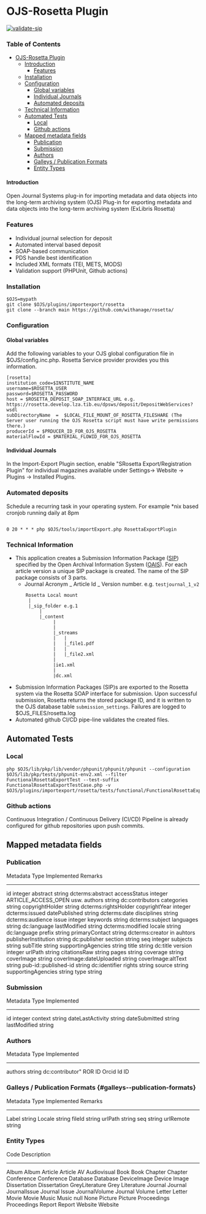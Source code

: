 # OJS-Rosetta Plugin
[![validate-sip](https://github.com/withanage/rosetta/actions/workflows/validate-sip.yml/badge.svg)](https://github.com/withanage/rosetta/actions/workflows/validate-sip.yml)

### Table of Contents

- [OJS-Rosetta Plugin](#ojs-rosetta-plugin)
    - [Introduction](#introduction)
        -   [Features](#features)
    - [Installation](#installation)
    - [Configuration](#configuration)
        -   [Global variables](#global-variables)
        -   [Individual Journals](#individual-journals)
        -   [Automated deposits](#automated-deposits)
    - [Technical Information](#technical-information)
    - [Automated Tests](#automated-tests)
        -   [Local](#local)
        -   [Github actions](#github-actions)
    - [Mapped metadata fields](#mapped-metadata-fields)
        - [Publication](#publication)
        - [Submission](#submission)
        - [Authors](#authors)
        - [Galleys / Publication Formats](#galleys--publication-formats)
        - [Entity Types](#entity-types)





#### Introduction


Open Journal Systems plug-in for importing metadata and data objects
into the long-term archiving system (OJS) Plug-in for exporting metadata
and data objects into the long-term archiving system (ExLibris Rosetta)

### Features

-   Individual journal selection for deposit
-   Automated interval based deposit
-   SOAP-based communication
-   PDS handle best identification
-   Included XML formats (TEI, METS, MODS)
-   Validation support (PHPUnit, Github actions)

### Installation


    $OJS=mypath
    git clone $OJS/plugins/importexport/rosetta
    git clone --branch main https://github.com/withanage/rosetta/

### Configuration


#### Global variables

Add the following variables to your OJS global configuration file in
\$OJS/config.inc.php. Rosetta Service provider provides you this
information.

    [rosetta]
    institution_code=$INSTITUTE_NAME
    username=$ROSETTA_USER
    password=$ROSETTA_PASSWORD
    host = $ROSETTA_DEPOSIT_SOAP_INTERFACE_URL e.g. https://rosetta.develop.lza.tib.eu/dpsws/deposit/DepositWebServices?wsdl
    subDirectoryName  =  $LOCAL_FILE_MOUNT_OF_ROSETTA_FILESHARE (The Server user running the OJS Rosetta script must have write permissions there.)
    producerId = $PRDUCER_ID_FOR_OJS_ROSETTA
    materialFlowId = $MATERIAL_FLOWID_FOR_OJS_ROSETTA

#### Individual Journals

In the Import-Export Plugin section, enable \"SRosetta
Export/Registration Plugin\" for individual magazines available under
Settings-\> Website -\> Plugins -\> Installed Plugins.

### Automated deposits

Schedule a recurring task in your operating system. For example \*nix
based cronjob running daily at 8pm

``` {.bash}

0 20 * * * php $OJS/tools/importExport.php RosettaExportPlugin
```

### Technical Information


-   This application creates a Submission Information Package
    ([SIP](http://exl-edu.com/12_Rosetta/Rosetta%20Essentials/SIP%20Processing/SIP%20Processing%20Configuration/story_html5.html))
    specified by the Open Archival Information System
    ([OAIS](https://public.ccsds.org/pubs/650x0m2.pdf)). For each
    article version a unique SIP package is created. The name of the SIP
    package consists of 3 parts.
    -   Journal Acronym \_ Article Id \_ Version number. e.g.
        `testjournal_1_v2`

```
       Rosetta Local mount
        |
        |_sip_folder e.g.1
            |
            |_content
                 |
                 |
                 |_streams
                 |   |
                 |   |_file1.pdf
                 |   |
                 |   |_file2.xml
                 |
                 |ie1.xml
                 |
                 |dc.xml
```
-   Submission Information Packages (SIP)s are exported to the Rosetta
    system via the Rosetta SOAP interface for submission. Upon
    successful submission, Rosetta returns the stored package ID, and it
    is written to the OJS database table `submission_settings`. Failures
    are logged to \$OJS\_FILES/rosetta.log
-   Automated github CI/CD pipe-line validates the created files.

## Automated Tests


### Local
```
php $OJS/lib/pkp/lib/vendor/phpunit/phpunit/phpunit --configuration
$OJS/lib/pkp/tests/phpunit-env2.xml --filter
FunctionalRosettaExportTest --test-suffix
FunctionalRosettaExportTestCase.php -v
$OJS/plugins/importexport/rosetta/tests/functional/FunctionalRosettaExportTestCase.php
```
### Github actions

Continuous Integration / Continuous Delivery (CI/CD) Pipeline is already
configured for github repositories upon push commits.

## Mapped metadata fields


### Publication

  Metadata                  Type      Implemented                  Remarks
  ------------------------- --------- ---------------------------- ----------------------------
  id                        integer
  abstract                  string    dcterms:abstract
  accessStatus              integer                                ARTICLE\_ACCESS\_OPEN usw.
  authors                   string    dc:contributors
  categories                string
  copyrightHolder           string    dcterms:rightsHolder
  copyrightYear             integer   dcterms:issued
  datePublished             string    dcterms:date
  disciplines               string    dcterms:audience
  issue                     integer
  keywords                  string    dcterms:subject
  languages                 string    dc:language
  lastModified              string    dcterms:modified
  locale                    string    dc:language
  prefix                    string
  primaryContact            string    dcterms:creator in auhtors
  publisherInstitution      string    dc:publisher
  section                   string
  seq                       integer
  subjects                  string
  subTitle                  string
  supportingAgencies        string
  title                     string    dc:title
  version                   integer
  urlPath                   string
  citationsRaw              string
  pages                     string
  coverage                  string
  coverImage                string
  coverImage:dateUploaded   string
  coverImage:altText        string
  pub-id::published-id      string    dc:identifier
  rights                    string
  source                    string
  supportingAgencies        string
  type                      string

### Submission

  Metadata           Type      Implemented
  ------------------ --------- -------------
  id                 integer
  context            string
  dateLastActivity   string
  dateSubmitted      string
  lastModified       string

### Authors

  Metadata      Type     Implemented
  ------------- -------- ------------------
  authors       string   dc:contributor\"
  ROR ID
  Orcid Id ID

### Galleys / Publication Formats {#galleys--publication-formats}

  Metadata    Type     Implemented   Remarks
  ----------- -------- ------------- ---------
  Label       string
  Locale      string
  fileId      string
  urlPath     string
  seq         string
  urlRemote   string

### Entity Types


  Code             Description
  ---------------- -----------------
  Album            Album
  Article          Article
  AV               Audiovisual
  Book             Book
  Chapter          Chapter
  Conference       Conference
  Database         Database
  DeviceImage      Device Image
  Dissertation     Dissertation
  GreyLiterature   Grey Literature
  Journal          Journal
  JournalIssue     Journal Issue
  JournalVolume    Journal Volume
  Letter           Letter
  Movie            Movie
  Music            Music
  null             None
  Picture          Picture
  Proceedings      Proceedings
  Report           Report
  Website          Website
